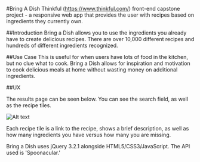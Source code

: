 #Bring A Dish Thinkful (https://www.thinkful.com/) front-end capstone project - a responsive web app that provides the user with recipes based on ingredients they currently own.

##Introduction Bring a Dish allows you to use the ingredients you already have to create delicious recipes. There are over 10,000 different recipes and hundreds of different ingredients recognized.

##Use Case This is useful for when users have lots of food in the kitchen, but no clue what to cook. Bring a Dish allows for inspiration and motivation to cook delicious meals at home without wasting money on additional ingredients.

##UX

The results page can be seen below. You can see the search field, as well as the recipe tiles.

![Alt text](/aaronleebrooks/bring-a-dish/Screenshot.PNG?raw=true "Screenshot")

Each recipe tile is a link to the recipe, shows a brief description, as well as how many ingredients you have versus how many you are missing.

Bring a Dish uses jQuery 3.2.1 alongside HTML5/CSS3/JavaScript. The API used is 'Spoonacular.'
